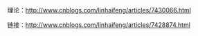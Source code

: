 理论：http://www.cnblogs.com/linhaifeng/articles/7430066.html

链接：http://www.cnblogs.com/linhaifeng/articles/7428874.html